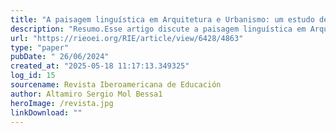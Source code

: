 ```yaml
---
title: "A paisagem linguística em Arquitetura e Urbanismo: um estudo de caso aplicado ao ensino"
description: "Resumo.Esse artigo discute a paisagem linguística em Arquitetura e Urbanismo. Mesmo sendo um campo do saber já bem estabelecido, a paisagem linguística tem se colocado como multifacetada e fluida, estando aberta para novos exercícios epistemológicos. Nesse sentido, o autor propõe que a paisagem linguística em Arquitetura está presente nos aparatos de publicidade, placas de sinalização, letreiros e outras linguagens de comunicação do ambiente urbano e dos empreendimentos imobiliários, como também, e muito fortemente, nos próprios edifícios, ruas, praças, parques e demais estruturas que, pelas mensagens culturais milenares que carregam, oferecem seu repertório semânticoàlivre interpretação e decifração dos usuários. O artigo inicia discutindo a ideia de paisagem como uma tríade composta por imaginários, representaçõese materialidades, prossegue discutindo a paisagem linguística, sua origem e pressupostos teóricos, e sua relação com a Arquitetura, exemplificando com um estudo de caso, que decorre de uma pesquisa acadêmica desenvolvida pelo autor desde 2006. Encerra-se a discussão apresentando a utilização do estudo como prática pedagógica no ensino depós-graduaçãoem Arquitetura e Urbanismo, o que tem possibilitado o contato dos alunos com os pressupostos e alcance da paisagem linguística, um saber ainda pouco conhecido naquele campo do conhecimento, onde tem espaço para amplo crescimento."
url: "https://rieoei.org/RIE/article/view/6428/4863"
type: "paper"
pubDate: " 26/06/2024"
created_at: "2025-05-18 11:17:13.349325"
log_id: 15
sourcename: Revista Iberoamericana de Educación
author: Altamiro Sergio Mol Bessa1
heroImage: /revista.jpg
linkDownload: ""
---
```




